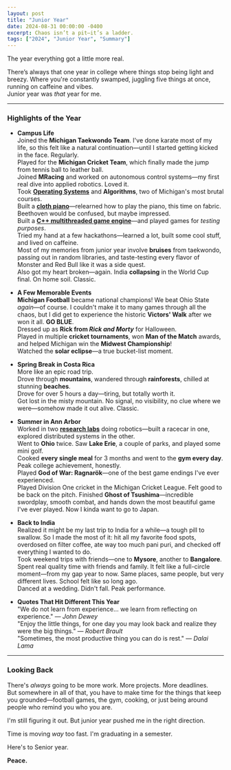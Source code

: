 ```yaml
---
layout: post
title: "Junior Year"
date: 2024-08-31 00:00:00 -0400
excerpt: Chaos isn’t a pit—it’s a ladder.
tags: ["2024", "Junior Year", "Summary"]
---
```


The year everything got a little more real. 

There’s always that one year in college where things stop being light and breezy. Where you're constantly swamped, juggling five things at once, running on caffeine and vibes.  
Junior year was *that* year for me.

---

### Highlights of the Year

- **Campus Life**  
	Joined the **Michigan Taekwondo Team**. I've done karate most of my life, so this felt like a natural continuation—until I started getting kicked in the face. Regularly.  
	Played for the **Michigan Cricket Team**, which finally made the jump from tennis ball to leather ball.  
	Joined **MRacing** and worked on autonomous control systems—my first real dive into applied robotics. Loved it.  
	Took [**Operating Systems**](https://porvesh.github.io/projects/2023-12-12-operating-systems/) and **Algorithms**, two of Michigan's most brutal courses.  
	Built a [**cloth piano**](https://porvesh.github.io/projects/2024-04-05-roll-roll-over-beethoven/)—relearned how to play the piano, this time on fabric. Beethoven would be confused, but maybe impressed.  
	Built a [**C++ multithreaded game engine**](https://porvesh.github.io/projects/2024-05-05-enfield-engine/)—and played games for *testing purposes*.  
	Tried my hand at a few hackathons—learned a lot, built some cool stuff, and lived on caffeine.  
	Most of my memories from junior year involve **bruises** from taekwondo, passing out in random libraries, and taste-testing every flavor of Monster and Red Bull like it was a side quest.  
	Also got my heart broken—again. India **collapsing** in the World Cup final. On home soil. Classic.

- **A Few Memorable Events**  
	**Michigan Football** became national champions! We beat Ohio State *again*—of course. I couldn't make it to many games through all the chaos, but I did get to experience the historic **Victors' Walk** after we won it all. **GO BLUE**.  
	Dressed up as **Rick from *Rick and Morty*** for Halloween.  
	Played in multiple **cricket tournaments**, won **Man of the Match** awards, and helped Michigan win the **Midwest Championship**!  
	Watched the **solar eclipse**—a true bucket-list moment.

- **Spring Break in Costa Rica**  
	More like an epic road trip.  
	Drove through **mountains**, wandered through **rainforests**, chilled at stunning **beaches**.  
	Drove for over 5 hours a day—tiring, but totally worth it.  
	Got lost in the misty mountain. No signal, no visibility, no clue where we were—somehow made it out alive. Classic.

- **Summer in Ann Arbor**  
	Worked in two [**research labs**](https://porvesh.github.io/experience/) doing robotics—built a racecar in one, explored distributed systems in the other.  
	Went to **Ohio** twice. Saw **Lake Erie**, a couple of parks, and played some mini golf.  
	Cooked **every single meal** for 3 months and went to the **gym every day**. Peak college achievement, honestly.  
	Played **God of War: Ragnarök**—one of the best game endings I've ever experienced.  
	Played Division One cricket in the Michigan Cricket League. Felt good to be back on the pitch.
	Finished **Ghost of Tsushima**—incredible swordplay, smooth combat, and hands down the most beautiful game I've ever played. Now I kinda want to go to Japan.

- **Back to India**  
	Realized it might be my last trip to India for a while—a tough pill to swallow. So I made the most of it: hit all my favorite food spots, overdosed on filter coffee, ate way too much pani puri, and checked off everything I wanted to do.  
	Took weekend trips with friends—one to **Mysore**, another to **Bangalore**.  
	Spent real quality time with friends and family. It felt like a full-circle moment—from my gap year to now. Same places, same people, but very different lives. School felt like so long ago.  
	Danced at a wedding. Didn't fall. Peak performance.

- **Quotes That Hit Different This Year**  
	"We do not learn from experience… we learn from reflecting on experience." — *John Dewey*  
	"Enjoy the little things, for one day you may look back and realize they were the big things." — *Robert Brault*  
	"Sometimes, the most productive thing you can do is rest." — *Dalai Lama*

---

### Looking Back

There's *always* going to be more work. More projects. More deadlines.  
But somewhere in all of that, you have to make time for the things that keep you grounded—football games, the gym, cooking, or just being around people who remind you who you are.

I'm still figuring it out. But junior year pushed me in the right direction.

Time is moving *way* too fast. I'm graduating in a semester.

Here's to Senior year. 

**Peace.**
